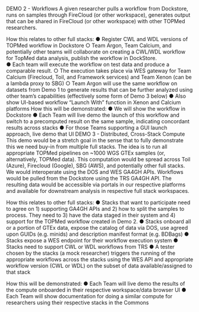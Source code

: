 DEMO 2 - Workflows
A given researcher pulls a workflow from Dockstore, runs on samples through FireCloud (or other workspace), generates output that can be shared in FireCloud (or other workspace) with other TOPMed researchers.

How this relates to other full stacks:
●	Register CWL and WDL versions of TOPMed workflow in Dockstore
○	Team Argon, Team Calcium, and potentially other teams will collaborate on creating a CWL/WDL workflow for TopMed data analysis, publish the workflow in DockStore.  
●	Each team will execute the workflow on test data and produce a comparable result.
○	The execution takes place via WES gateway for Team Calcium (Firecloud, Toil, and Framework services) and Team Xenon (can be a lambda proxy to SBG)
○	Team Argon will use the same workflow on datasets from Demo 1 to generate results that can be further analyzed using other team’s capabilities (effectively some form of Demo 3 below)
●	Also show UI-based workflow “Launch With” function in Xenon and Calcium platforms
How this will be demonstrated:
●	We will show the workflow in Dockstore
●	Each Team will live demo the launch of this workflow and switch to a precomputed result on the same sample, indicating concordant results across stacks
●	For those Teams supporting a GUI launch approach, live demo that UI
DEMO 3 - Distributed, Cross-Stack Compute
This demo would be a stretch goal in the sense that to fully demonstrate this we need buy-in from multiple full stacks.  The idea is to run all appropriate TOPMed pipelines on ~1000 WGS GTEx samples (or, alternatively, TOPMed data).  This computation would be spread across Toil (Azure), Firecloud (Google), SBG (AWS), and potentially other full stacks.  We would interoperate using the DOS and WES GA4GH APIs.  Workflows would be pulled from the Dockstore using the TRS GA4GH API.  The resulting data would be accessible via portals in our respective platforms and available for downstream analysis in respective full stack workspaces.

How this relates to other full stacks:
●	Stacks that want to participate need to agree on 1) supporting GA4GH APIs and 2) how to split the samples to process.  They need to 3) have the data staged in their system and 4) support for the TOPMed workflow created in Demo 2.
●	Stacks onboard all or a portion of GTEx data, expose the catalog of data via DOS, use agreed upon GUIDs (e.g. minids) and description manifest format (e.g. BDBags)
●	Stacks expose a WES endpoint for their workflow execution system
●	Stacks need to support CWL or WDL workflows from TRS
●	A tester chosen by the stacks (a mock researcher) triggers the running of the appropriate workflows across the stacks using the WES API and appropriate workflow version (CWL or WDL) on the subset of data available/assigned to that stack

How this will be demonstrated:
●	Each Team will live demo the results of the compute onboarded in their respective workspace/data browser UI
●	Each Team will show documentation for doing a similar compute for researchers using their respective stacks in the Commons

